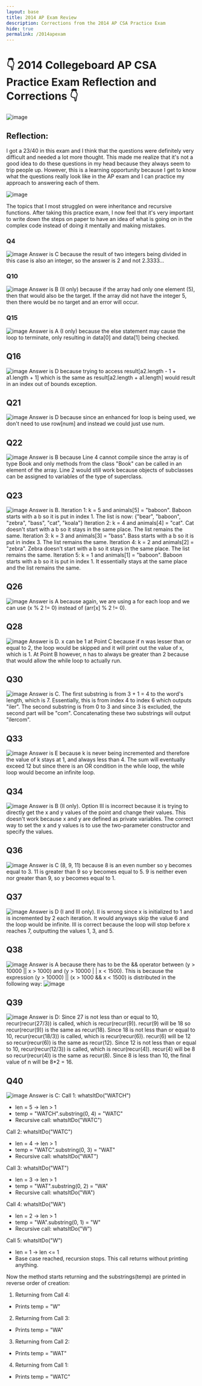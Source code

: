```yaml
---
layout: base
title: 2014 AP Exam Review
description: Corrections from the 2014 AP CSA Practice Exam
hide: true
permalink: /2014apexam
---
```


# 👇 2014 Collegeboard AP CSA Practice Exam Reflection and Corrections 👇

![image](image-18.png)

## Reflection:
I got a 23/40 in this exam and I think that the questions were definitely very difficult and needed a lot more thought. This made me realize that it's not a good idea to do these questions in my head because they always seem to trip people up. However, this is a learning opportunity because I get to know what the questions really look like in the AP exam and I can practice my approach to answering each of them.

![image](image-19.png)

The topics that I most struggled on were inheritance and recursive functions. After taking this practice exam, I now feel that it's very important to write down the steps on paper to have an idea of what is going on in the complex code instead of doing it mentally and making mistakes.

### Q4
![image](https://github.com/user-attachments/assets/13f00ee6-b70e-4671-834a-e1f7ff82f896)
Answer is C because the result of two integers being divided in this case is also an integer, so the answer is 2 and not 2.3333...

### Q10
![image](image-1.png)
Answer is B (II only) because if the array had only one element (5), then that would also be the target. If the array did not have the integer 5, then there would be no target and an error will occur.

### Q15
![image](image-2.png)
Answer is A (I only) because the else statement may cause the loop to terminate, only resulting in data[0] and data[1] being checked.

## Q16
![image](image-3.png)
Answer is D because trying to access result[a2.length - 1 + a1.length + 1] which is the same as result[a2.length + a1.length] would result in an index out of bounds exception.

## Q21
![image](image-4.png)
Answer is D because since an enhanced for loop is being used, we don't need to use row[num] and instead we could just use num.

## Q22
![image](image-5.png)
Answer is B because Line 4 cannot compile since the array is of type Book and only methods from the class "Book" can be called in an element of the array. Line 2 would still work because objects of subclasses can be assigned to variables of the type of superclass.

## Q23 
![image](image-6.png)
Answer is B.
Iteration 1: k = 5 and animals[5] = "baboon". Baboon starts with a b so it is put in index 1. The list is now: {"bear", "baboon", "zebra", "bass", "cat", "koala"}
Iteration 2: k = 4 and animals[4] = "cat". Cat doesn't start with a b so it stays in the same place. The list remains the same.
Iteration 3: k = 3 and animals[3] = "bass". Bass starts with a b so it is put in index 3. The list remains the same.
Iteration 4: k = 2 and animals[2] = "zebra". Zebra doesn't start with a b so it stays in the same place. The list remains the same.
Iteration 5: k = 1 and animals[1] = "baboon". Baboon starts with a b so it is put in index 1. It essentially stays at the same place and the list remains the same.

## Q26
![image](image-7.png)
Answer is A because again, we are using a for each loop and we can use (x % 2 != 0) instead of (arr[x] % 2 != 0).

## Q28
![image](image-8.png)
Answer is D. x can be 1 at Point C because if n was lesser than or equal to 2, the loop would be skipped and it will print out the value of x, which is 1. At Point B however, n has to always be greater than 2 because that would allow the while loop to actually run.

## Q30
![image](image-9.png)
Answer is C. The first substring is from 3 + 1 = 4 to the word's length, which is 7. Essentially, this is from index 4 to index 6 which outputs "iler". The second substring is from 0 to 3 and since 3 is excluded, the second part will be "com". Concatenating these two substrings will output "ilercom".

## Q33
![image](image-10.png)
Answer is E because k is never being incremented and therefore the value of k stays at 1, and always less than 4. The sum will eventually exceed 12 but since there is an OR condition in the while loop, the while loop would become an infinite loop.

## Q34
![image](image-11.png)
Answer is B (II only). Option III is incorrect because it is trying to directly get the x and y values of the point and change their values. This doesn't work because x and y are defined as private variables. The correct way to set the x and y values is to use the two-parameter constructor and specify the values.

## Q36
![image](image-12.png)
Answer is C (8, 9, 11) because 8 is an even number so y becomes equal to 3. 11 is greater than 9 so y becomes equal to 5. 9 is neither even nor greater than 9, so y becomes equal to 1.

## Q37
![image](image-13.png)
Answer is D (I and III only). II is wrong since x is initialized to 1 and is incremented by 2 each iteration. It would anyways skip the value 6 and the loop would be infinite. III is correct because the loop will stop before x reaches 7, outputting the values 1, 3, and 5.

## Q38
![image](image-14.png)
Answer is A because there has to be the && operator between (y > 10000 || x > 1000) and (y > 10000 | | x < 1500). This is because the expression (y > 10000) || (x > 1000 && x < 1500) is distributed in the following way:
![image](image-15.png)

## Q39
![image](image-16.png)
Answer is D:
Since 27 is not less than or equal to 10, recur(recur(27/3)) is called, which is recur(recur(9)). recur(9) will be 18 so recur(recur(9)) is the same as recur(18).
Since 18 is not less than or equal to 10, recur(recur(18/3)) is called, which is recur(recur(6)). recur(6) will be 12 so recur(recur(6)) is the same as recur(12).
Since 12 is not less than or equal to 10, recur(recur(12/3)) is called, which is recur(recur(4)). recur(4) will be 8 so recur(recur(4)) is the same as recur(8).
Since 8 is less than 10, the final value of n will be 8*2 = 16.

## Q40
![image](image-17.png)
Answer is C:
Call 1: whatsItDo("WATCH")
- len = 5 → len > 1
- temp = "WATCH".substring(0, 4) = "WATC"
- Recursive call: whatsItDo("WATC")

Call 2: whatsItDo("WATC")
- len = 4 → len > 1
- temp = "WATC".substring(0, 3) = "WAT"
- Recursive call: whatsItDo("WAT")

Call 3: whatsItDo("WAT")
- len = 3 → len > 1
- temp = "WAT".substring(0, 2) = "WA"
- Recursive call: whatsItDo("WA")

Call 4: whatsItDo("WA")
- len = 2 → len > 1
- temp = "WA".substring(0, 1) = "W"
- Recursive call: whatsItDo("W")

Call 5: whatsItDo("W")
- len = 1 → len <= 1
- Base case reached, recursion stops. This call returns without printing anything.

Now the method starts returning and the substrings(temp) are printed in reverse order of creation:
1. Returning from Call 4:
- Prints temp = "W"
2. Returning from Call 3:
- Prints temp = "WA"
3. Returning from Call 2:
- Prints temp = "WAT"
4. Returning from Call 1:
- Prints temp = "WATC"